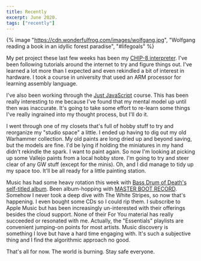 ```yaml
---
title: Recently
excerpt: June 2020.
tags: ["recently"]
---
```


{% image "https://cdn.wonderfulfrog.com/images/wolfgang.jpg", "Wolfgang reading a book in an idyllic forest paradise", "#lifegoals" %}

My pet project these last few weeks has been my [CHIP-8 interpreter](https://github.com/devinwl/chip-8). I've been following tutorials around the internet to try and figure things out. I've learned a lot more than I expected and even rekindled a bit of interest in hardware. I took a course in university that used an ARM processor for learning assembly language.

I've also been working through the [Just JavaScript](https://justjavascript.com/) course. This has been really interesting to me because I've found that my mental model up until then was inaccurate. It's going to take some effort to re-learn some things I've really ingrained into my thought process, but I'll do it.

I went through one of my closets that's full of hobby stuff to try and reorganize my "studio space" a little. I ended up having to dig out my old Warhammer collection. My old paints are long dried up and beyond saving, but the models are fine. I'd be lying if holding the miniatures in my hand didn't rekindle the spark. I want to paint again. So now I'm looking at picking up some Vallejo paints from a local hobby store. I'm going to try and steer clear of any GW stuff (except for the minis). Oh, and I did manage to tidy up my space too. It'll be all ready for a little painting station.

Music has had some heavy rotation this week with [Bass Drum of Death's self-titled album](https://bassdrumofdeath.bandcamp.com/album/bass-drum-of-death-2). Been album-hopping with [MASTER BOOT RECORD](https://masterbootrecord.bandcamp.com/music). Somehow I never took a deep dive with The White Stripes, so now that's happening. I even bought some CDs so I could rip them. I subscribe to Apple Music but has been increasingly un-interested with their offerings besides the cloud support. None of their For You material has really succeeded or resonated with me. Actually, the "Essentials" playlists are convenient jumping-on points for most artists. Music discovery is something I love but have a hard time engaging with. It's such a subjective thing and I find the algorithmic approach no good.

That's all for now. The world is burning. Stay safe everyone.
